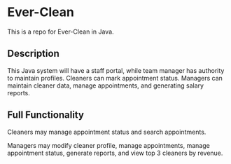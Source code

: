 # Ever-Clean
This is a repo for Ever-Clean in Java.
## Description
This Java system will have a staff portal, while team manager has authority to maintain profiles. Cleaners can mark appointment status. Managers can maintain cleaner data, manage appointments, and generating salary reports.

## Full Functionality
Cleaners may manage appointment status and search appointments.

Managers may modify cleaner profile, manage appointments, manage appointment status, generate reports, and view top 3 cleaners by revenue.
